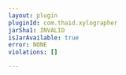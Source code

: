```yaml
---
layout: plugin
pluginId: com.thaid.xylographer
jarSha1: INVALID
isJarAvailable: true
error: NONE
violations: []

---
```

